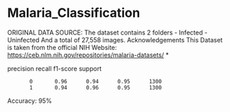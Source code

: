 # Malaria_Classification
ORIGINAL DATA SOURCE:  The dataset contains 2 folders - Infected - Uninfected  And a total of 27,558 images.  Acknowledgements This Dataset is taken from the official NIH Website: https://ceb.nlm.nih.gov/repositories/malaria-datasets/  *
              
 precision    recall  f1-score   support

           0       0.96      0.94      0.95      1300
           1       0.94      0.96      0.95      1300
           
           
Accuracy: 95%
